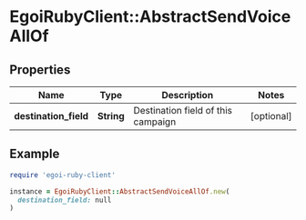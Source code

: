 # EgoiRubyClient::AbstractSendVoiceAllOf

## Properties

| Name | Type | Description | Notes |
| ---- | ---- | ----------- | ----- |
| **destination_field** | **String** | Destination field of this campaign | [optional] |

## Example

```ruby
require 'egoi-ruby-client'

instance = EgoiRubyClient::AbstractSendVoiceAllOf.new(
  destination_field: null
)
```

